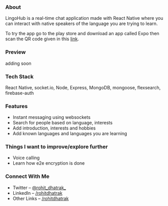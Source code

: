 ### About
LingoHub is a real-time chat application made with React Native where you can interact with native speakers of the language you are trying to learn.

To try the app go to the play store and download an app called Expo then scan the QR code given in this [link](https://expo.dev/@rohitdhatrak/LingoHub).

### Preview
adding soon 

### Tech Stack
React Native, socket.io, Node, Express, MongoDB, mongoose, flexsearch, firebase-auth

### Features
- Instant messaging using websockets
- Search for people based on language, interests
- Add introduction, interests and hobbies
- Add known languages and languages you are learning 

### Things I want to improve/explore further
- Voice calling
- Learn how e2e encryption is done

### Connect With Me
- Twitter – [@rohit_dhatrak_](https://twitter.com/rohit_dhatrak_)
- LinkedIn – [/rohitdhatrak](https://www.linkedin.com/in/rohitdhatrak)
- Other Links – [/rohitdhatrak](https://rohitdhatrak.bio.link/)
